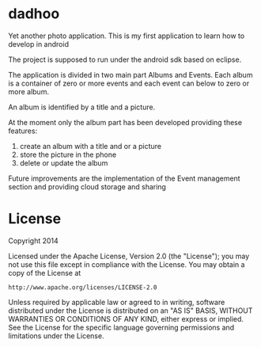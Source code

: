 dadhoo
======

Yet another photo application. This is my first application to learn how to develop in android 

The project is supposed to run under the android sdk based on eclipse.

The application is divided in two main part Albums and Events. Each album is a container of zero or more events and each event can below to zero or more album.

An album is identified by a title and a picture.

At the moment only the album part has been developed providing these features:
1. create an album with a title and or a picture
2. store the picture in the phone
3. delete or update the album

Future improvements are the implementation of the Event management section and providing cloud storage and sharing

License
=======
Copyright 2014

Licensed under the Apache License, Version 2.0 (the "License");
you may not use this file except in compliance with the License.
You may obtain a copy of the License at

    http://www.apache.org/licenses/LICENSE-2.0

Unless required by applicable law or agreed to in writing, software
distributed under the License is distributed on an "AS IS" BASIS,
WITHOUT WARRANTIES OR CONDITIONS OF ANY KIND, either express or implied.
See the License for the specific language governing permissions and
limitations under the License.
